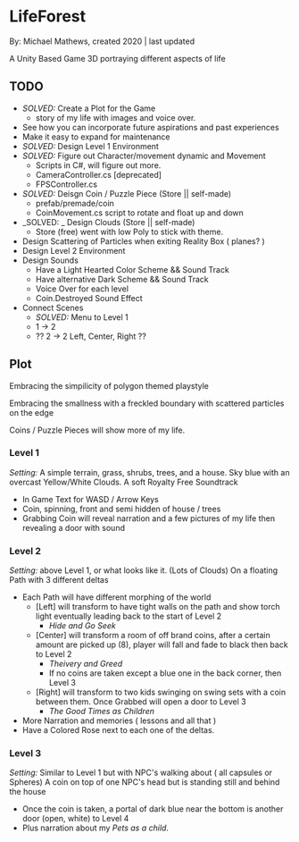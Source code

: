 # LifeForest
By: Michael Mathews, created 2020 | last updated

A Unity Based Game 3D portraying different aspects of life

## TODO
- _SOLVED:_ Create a Plot for the Game
	- story of my life with images and voice over.
- See how you can incorporate future aspirations and past experiences
- Make it easy to expand for maintenance
- _SOLVED:_ Design Level 1 Environment
- _SOLVED:_ Figure out Character/movement dynamic and Movement
	- Scripts in C#, will figure out more. 
	- CameraController.cs [deprecated]
	- FPSController.cs
- _SOLVED:_ Deisgn Coin / Puzzle Piece (Store || self-made)
	- prefab/premade/coin
	- CoinMovement.cs script to rotate and float up and down
- _SOLVED: _ Design Clouds (Store || self-made)
	- Store (free) went with low Poly to stick with theme.
- Design Scattering of Particles when exiting Reality Box ( planes? )
- Design Level 2 Environment
- Design Sounds
	- Have a Light Hearted Color Scheme && Sound Track
	- Have alternative Dark Scheme && Sound Track
	- Voice Over for each level
	- Coin.Destroyed Sound Effect
- Connect Scenes
	- _SOLVED:_ Menu to Level 1
	- 1 -> 2
	- ?? 2 -> 2 Left, Center, Right ?? 


## Plot

Embracing the simpilicity of polygon themed playstyle

Embracing the smallness with a freckled boundary with scattered
particles on the edge

Coins / Puzzle Pieces will show more of my life.

### Level 1

*Setting:*
A simple terrain, grass, shrubs, trees, and a house.
Sky blue with an overcast Yellow/White Clouds.
A soft Royalty Free Soundtrack

- In Game Text for WASD<Space> / Arrow Keys<Space>
- Coin, spinning, front and semi hidden of house / trees
- Grabbing Coin will reveal narration and a few
pictures of my life then revealing a door with sound

### Level 2

*Setting:*
above Level 1, or what looks like it. (Lots of Clouds)
On a floating Path with 3 different deltas

- Each Path will have different morphing of the world
	- [Left] will transform to have tight walls on the path
	and show torch light eventually leading back to the start of Level 2
		- *Hide and Go Seek*
	- [Center] will transform a room of off brand coins, after a certain amount
	are picked up (8), player will fall and fade to black then back to Level 2
		- *Theivery and Greed*
		- If no coins are taken except a blue one in the back corner, then Level 3
	- [Right] will transform to two kids swinging on swing sets with a coin
	between them. Once Grabbed will open a door to Level 3
		- *The Good Times as Children*
- More Narration and memories ( lessons and all that )
- Have a Colored Rose next to each one of the deltas. 

### Level 3

*Setting:*
Similar to Level 1 but with NPC's walking about ( all capsules or Spheres)
A coin on top of one NPC's head but is standing still and behind the house

- Once the coin is taken, a portal of dark blue 
near the bottom is another door (open, white) to Level 4
- Plus narration about my *Pets as a child*.
